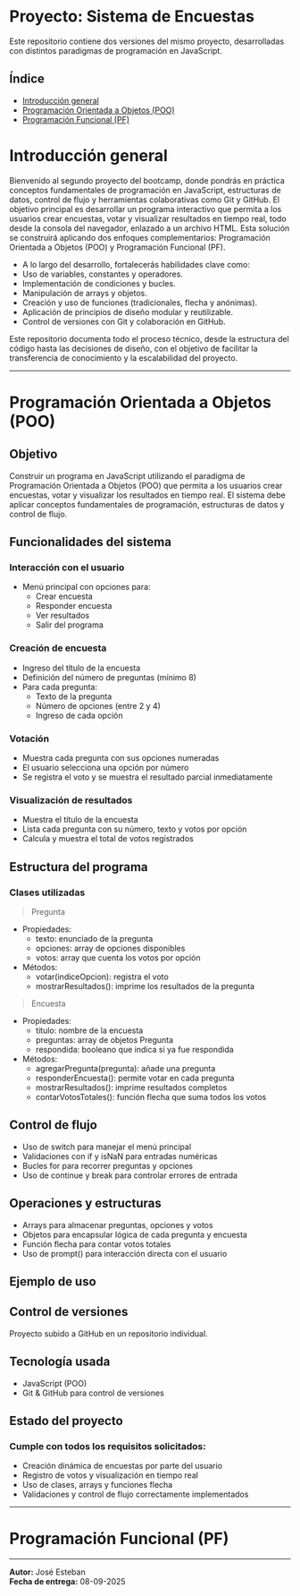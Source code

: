 # Proyecto: Sistema de Encuestas
Este repositorio contiene dos versiones del mismo proyecto, desarrolladas con distintos paradigmas de programación en JavaScript.

## Índice
- [Introducción general](#introducción-general)
- [Programación Orientada a Objetos (POO)](#programación-orientada-a-objetos-poo)
- [Programación Funcional (PF)](#programación-funcional-pf)

# Introducción general
Bienvenido al segundo proyecto del bootcamp, donde pondrás en práctica conceptos fundamentales de programación en JavaScript, estructuras de datos, control de flujo y herramientas colaborativas como Git y GitHub.
El objetivo principal es desarrollar un programa interactivo que permita a los usuarios crear encuestas, votar y visualizar resultados en tiempo real, todo desde la consola del navegador, enlazado a un archivo HTML. Esta solución se construirá aplicando dos enfoques complementarios: Programación Orientada a Objetos (POO) y Programación Funcional (PF).
- A lo largo del desarrollo, fortalecerás habilidades clave como:
- Uso de variables, constantes y operadores.
- Implementación de condiciones y bucles.
- Manipulación de arrays y objetos.
- Creación y uso de funciones (tradicionales, flecha y anónimas).
- Aplicación de principios de diseño modular y reutilizable.
- Control de versiones con Git y colaboración en GitHub.

Este repositorio documenta todo el proceso técnico, desde la estructura del código hasta las decisiones de diseño, con el objetivo de facilitar la transferencia de conocimiento y la escalabilidad del proyecto.

---

# Programación Orientada a Objetos (POO)
## Objetivo
Construir un programa en JavaScript utilizando el paradigma de Programación Orientada a Objetos (POO) que permita a los usuarios crear encuestas, votar y visualizar los resultados en tiempo real. El sistema debe aplicar conceptos fundamentales de programación, estructuras de datos y control de flujo.

## Funcionalidades del sistema
### Interacción con el usuario
- Menú principal con opciones para:
  - Crear encuesta
  - Responder encuesta
  - Ver resultados
  - Salir del programa
  
### Creación de encuesta
- Ingreso del título de la encuesta
- Definición del número de preguntas (mínimo 8)
- Para cada pregunta:
  - Texto de la pregunta
  - Número de opciones (entre 2 y 4)
  - Ingreso de cada opción
  
### Votación
- Muestra cada pregunta con sus opciones numeradas
- El usuario selecciona una opción por número
- Se registra el voto y se muestra el resultado parcial inmediatamente

### Visualización de resultados
- Muestra el título de la encuesta
- Lista cada pregunta con su número, texto y votos por opción
- Calcula y muestra el total de votos registrados

## Estructura del programa
### Clases utilizadas
> Pregunta
- Propiedades:
  - texto: enunciado de la pregunta
  - opciones: array de opciones disponibles
  - votos: array que cuenta los votos por opción
- Métodos:
  - votar(indiceOpcion): registra el voto
  - mostrarResultados(): imprime los resultados de la pregunta
> Encuesta
- Propiedades:
  - titulo: nombre de la encuesta
  - preguntas: array de objetos Pregunta
  - respondida: booleano que indica si ya fue respondida
- Métodos:
  - agregarPregunta(pregunta): añade una pregunta
  - responderEncuesta(): permite votar en cada pregunta
  - mostrarResultados(): imprime resultados completos
  - contarVotosTotales(): función flecha que suma todos los votos

## Control de flujo
- Uso de switch para manejar el menú principal
- Validaciones con if y isNaN para entradas numéricas
- Bucles for para recorrer preguntas y opciones
- Uso de continue y break para controlar errores de entrada

## Operaciones y estructuras
- Arrays para almacenar preguntas, opciones y votos
- Objetos para encapsular lógica de cada pregunta y encuesta
- Función flecha para contar votos totales
- Uso de prompt() para interacción directa con el usuario

## Ejemplo de uso


## Control de versiones
Proyecto subido a GitHub en un repositorio individual.

## Tecnología usada
- JavaScript (POO)
- Git & GitHub para control de versiones

## Estado del proyecto
### Cumple con todos los requisitos solicitados:
- Creación dinámica de encuestas por parte del usuario
- Registro de votos y visualización en tiempo real
- Uso de clases, arrays y funciones flecha
- Validaciones y control de flujo correctamente implementados

---

# Programación Funcional (PF)

---

**Autor:** José Esteban  
**Fecha de entrega:** 08-09-2025
